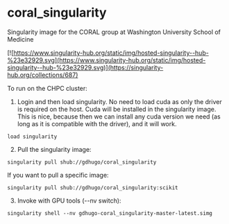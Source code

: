 # coral_singularity
Singularity image for the CORAL group at Washington University School of Medicine

[![https://www.singularity-hub.org/static/img/hosted-singularity--hub-%23e32929.svg](https://www.singularity-hub.org/static/img/hosted-singularity--hub-%23e32929.svg)](https://singularity-hub.org/collections/687)

To run on the CHPC cluster:

1. Login and then load singularity. No need to load cuda as only the driver is required on the host. Cuda will be installed in the singularity image. This is nice, because then we can install any cuda version we need (as long as it is compatible with the driver), and it will work.
```
load singularity
```

2. Pull the singularity image:
```
singularity pull shub://gdhugo/coral_singularity
```

If you want to pull a specific image:
```
singularity pull shub://gdhugo/coral_singularity:scikit
```

3. Invoke with GPU tools (--nv switch):
```
singularity shell --nv gdhugo-coral_singularity-master-latest.simg
```
